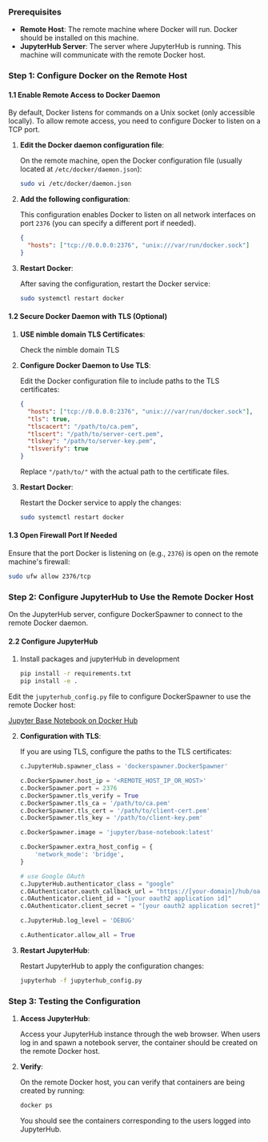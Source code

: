 ### Prerequisites

- **Remote Host**: The remote machine where Docker will run. Docker should be installed on this machine.
- **JupyterHub Server**: The server where JupyterHub is running. This machine will communicate with the remote Docker host.

### Step 1: Configure Docker on the Remote Host

#### 1.1 Enable Remote Access to Docker Daemon

By default, Docker listens for commands on a Unix socket (only accessible locally). To allow remote access, you need to configure Docker to listen on a TCP port.

1. **Edit the Docker daemon configuration file**:

   On the remote machine, open the Docker configuration file (usually located at `/etc/docker/daemon.json`):

   ```bash
   sudo vi /etc/docker/daemon.json
   ```

2. **Add the following configuration**:

   This configuration enables Docker to listen on all network interfaces on port `2376` (you can specify a different port if needed).

   ```json
   {
     "hosts": ["tcp://0.0.0.0:2376", "unix:///var/run/docker.sock"]
   }
   ```

3. **Restart Docker**:

   After saving the configuration, restart the Docker service:

   ```bash
   sudo systemctl restart docker
   ```

#### 1.2 Secure Docker Daemon with TLS (Optional)


1. **USE nimble domain TLS Certificates**:

   Check the nimble domain TLS

2. **Configure Docker Daemon to Use TLS**:

   Edit the Docker configuration file to include paths to the TLS certificates:

   ```json
   {
     "hosts": ["tcp://0.0.0.0:2376", "unix:///var/run/docker.sock"],
     "tls": true,
     "tlscacert": "/path/to/ca.pem",
     "tlscert": "/path/to/server-cert.pem",
     "tlskey": "/path/to/server-key.pem",
     "tlsverify": true
   }
   ```

   Replace `"/path/to/"` with the actual path to the certificate files.

3. **Restart Docker**:

   Restart the Docker service to apply the changes:

   ```bash
   sudo systemctl restart docker
   ```

#### 1.3 Open Firewall Port If Needed

Ensure that the port Docker is listening on (e.g., `2376`) is open on the remote machine's firewall:

```bash
sudo ufw allow 2376/tcp
```

### Step 2: Configure JupyterHub to Use the Remote Docker Host

On the JupyterHub server, configure DockerSpawner to connect to the remote Docker daemon.



#### 2.2 Configure JupyterHub

1. Install packages and jupyterHub in development

   ```bash
   pip install -r requirements.txt
   pip install -e .
   ```

Edit the `jupyterhub_config.py` file to configure DockerSpawner to use the remote Docker host:



   [Jupyter Base Notebook on Docker Hub](https://hub.docker.com/r/jupyter/base-notebook/)
   
2. **Configuration with TLS**:

   If you are using TLS, configure the paths to the TLS certificates:

   ```python
   c.JupyterHub.spawner_class = 'dockerspawner.DockerSpawner'

   c.DockerSpawner.host_ip = '<REMOTE_HOST_IP_OR_HOST>'
   c.DockerSpawner.port = 2376
   c.DockerSpawner.tls_verify = True
   c.DockerSpawner.tls_ca = '/path/to/ca.pem'
   c.DockerSpawner.tls_cert = '/path/to/client-cert.pem'
   c.DockerSpawner.tls_key = '/path/to/client-key.pem'

   c.DockerSpawner.image = 'jupyter/base-notebook:latest'

   c.DockerSpawner.extra_host_config = {
       'network_mode': 'bridge',
   }

   # use Google OAuth
   c.JupyterHub.authenticator_class = "google"
   c.OAuthenticator.oauth_callback_url = "https://[your-domain]/hub/oauth_callback"
   c.OAuthenticator.client_id = "[your oauth2 application id]"
   c.OAuthenticator.client_secret = "[your oauth2 application secret]"

   c.JupyterHub.log_level = 'DEBUG'

   c.Authenticator.allow_all = True
   
   ```


3. **Restart JupyterHub**:

   Restart JupyterHub to apply the configuration changes:

   ```bash
   jupyterhub -f jupyterhub_config.py 
   ```

### Step 3: Testing the Configuration

1. **Access JupyterHub**:

   Access your JupyterHub instance through the web browser. When users log in and spawn a notebook server, the container should be created on the remote Docker host.

2. **Verify**:

   On the remote Docker host, you can verify that containers are being created by running:

   ```bash
   docker ps
   ```

   You should see the containers corresponding to the users logged into JupyterHub.
